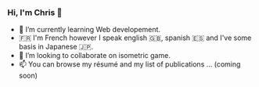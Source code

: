 ### Hi, I'm Chris 👋

- 🌱 I’m currently learning Web developement.
- 🇫🇷 I'm French however I speak english 🇬🇧, spanish 🇪🇸 and I've some basis in Japanese 🇯🇵.
- 👯 I’m looking to collaborate on isometric game.
- 📫 You can browse my résumé and my list of publications ... (coming soon)


<!--
**chrisdemon8/chrisdemon8** is a ✨ _special_ ✨ repository because its `README.md` (this file) appears on your GitHub profile.

Here are some ideas to get you started:

- 🔭 I’m currently working on ...
- 🌱 I’m currently learning ...
- 👯 I’m looking to collaborate on ...
- 🤔 I’m looking for help with ...
- 💬 Ask me about ...
- 📫 How to reach me: ...
- 😄 Pronouns: ...
- ⚡ Fun fact: ...
-->
